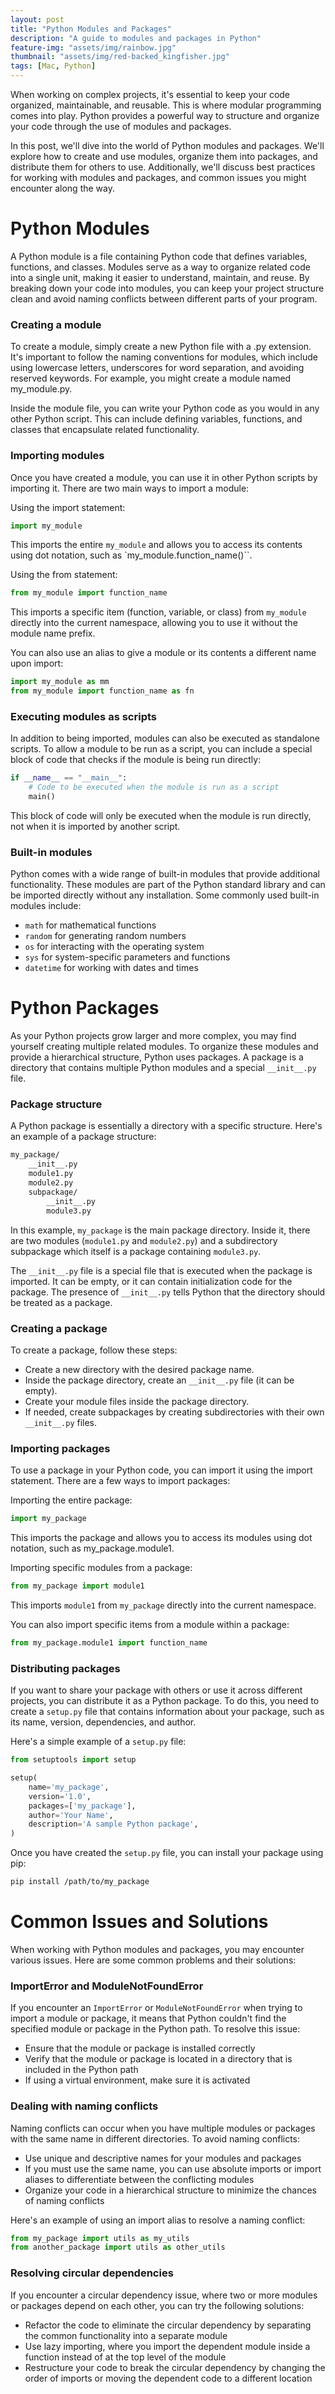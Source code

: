 ```yaml
---
layout: post
title: "Python Modules and Packages"
description: "A guide to modules and packages in Python"
feature-img: "assets/img/rainbow.jpg"
thumbnail: "assets/img/red-backed_kingfisher.jpg"
tags: [Mac, Python]
---
```


When working on complex projects, it's essential to keep your code organized, maintainable, and reusable. This is where modular programming comes into play. Python provides a powerful way to structure and organize your code through the use of modules and packages. 

In this post, we'll dive into the world of Python modules and packages. We'll explore how to create and use modules, organize them into packages, and distribute them for others to use. Additionally, we'll discuss best practices for working with modules and packages, and common issues you might encounter along the way.

# Python Modules

A Python module is a file containing Python code that defines variables, functions, and classes. Modules serve as a way to organize related code into a single unit, making it easier to understand, maintain, and reuse. By breaking down your code into modules, you can keep your project structure clean and avoid naming conflicts between different parts of your program.

### Creating a module

To create a module, simply create a new Python file with a .py extension. It's important to follow the naming conventions for modules, which include using lowercase letters, underscores for word separation, and avoiding reserved keywords. For example, you might create a module named my_module.py.

Inside the module file, you can write your Python code as you would in any other Python script. This can include defining variables, functions, and classes that encapsulate related functionality.

### Importing modules

Once you have created a module, you can use it in other Python scripts by importing it. There are two main ways to import a module:

Using the import statement:

```python
import my_module
```

This imports the entire `my_module` and allows you to access its contents using dot notation, such as `my_module.function_name()``.

Using the from statement:

```python
from my_module import function_name
```

This imports a specific item (function, variable, or class) from `my_module` directly into the current namespace, allowing you to use it without the module name prefix.

You can also use an alias to give a module or its contents a different name upon import:

```python
import my_module as mm
from my_module import function_name as fn
```

### Executing modules as scripts

In addition to being imported, modules can also be executed as standalone scripts. To allow a module to be run as a script, you can include a special block of code that checks if the module is being run directly:

```python
if __name__ == "__main__":
    # Code to be executed when the module is run as a script
    main()
```

This block of code will only be executed when the module is run directly, not when it is imported by another script.

### Built-in modules

Python comes with a wide range of built-in modules that provide additional functionality. These modules are part of the Python standard library and can be imported directly without any installation. Some commonly used built-in modules include:

* `math` for mathematical functions
* `random` for generating random numbers
* `os` for interacting with the operating system
* `sys` for system-specific parameters and functions
* `datetime` for working with dates and times

# Python Packages

As your Python projects grow larger and more complex, you may find yourself creating multiple related modules. To organize these modules and provide a hierarchical structure, Python uses packages. A package is a directory that contains multiple Python modules and a special `__init__.py` file.

### Package structure

A Python package is essentially a directory with a specific structure. Here's an example of a package structure:

```bash
my_package/
    __init__.py
    module1.py
    module2.py
    subpackage/
        __init__.py
        module3.py
```

In this example, `my_package` is the main package directory. Inside it, there are two modules (`module1.py` and `module2.py`) and a subdirectory subpackage which itself is a package containing `module3.py`.

The `__init__.py` file is a special file that is executed when the package is imported. It can be empty, or it can contain initialization code for the package. The presence of `__init__.py` tells Python that the directory should be treated as a package.

### Creating a package

To create a package, follow these steps:

* Create a new directory with the desired package name.
* Inside the package directory, create an `__init__.py` file (it can be empty).
* Create your module files inside the package directory.
* If needed, create subpackages by creating subdirectories with their own `__init__.py` files.

### Importing packages

To use a package in your Python code, you can import it using the import statement. There are a few ways to import packages:

Importing the entire package:

```python
import my_package
```

This imports the package and allows you to access its modules using dot notation, such as my_package.module1.

Importing specific modules from a package:

```python
from my_package import module1
```

This imports `module1` from `my_package` directly into the current namespace.

You can also import specific items from a module within a package:

```python
from my_package.module1 import function_name
```

### Distributing packages

If you want to share your package with others or use it across different projects, you can distribute it as a Python package. To do this, you need to create a `setup.py` file that contains information about your package, such as its name, version, dependencies, and author.

Here's a simple example of a `setup.py` file:

```python
from setuptools import setup

setup(
    name='my_package',
    version='1.0',
    packages=['my_package'],
    author='Your Name',
    description='A sample Python package',
)
```

Once you have created the `setup.py` file, you can install your package using pip:

```bash
pip install /path/to/my_package
```

# Common Issues and Solutions

When working with Python modules and packages, you may encounter various issues. Here are some common problems and their solutions:

### ImportError and ModuleNotFoundError

If you encounter an `ImportError` or `ModuleNotFoundError` when trying to import a module or package, it means that Python couldn't find the specified module or package in the Python path. To resolve this issue:

* Ensure that the module or package is installed correctly
* Verify that the module or package is located in a directory that is included in the Python path
* If using a virtual environment, make sure it is activated

### Dealing with naming conflicts

Naming conflicts can occur when you have multiple modules or packages with the same name in different directories. To avoid naming conflicts:

* Use unique and descriptive names for your modules and packages
* If you must use the same name, you can use absolute imports or import aliases to differentiate between the conflicting modules
* Organize your code in a hierarchical structure to minimize the chances of naming conflicts


Here's an example of using an import alias to resolve a naming conflict:

```python
from my_package import utils as my_utils
from another_package import utils as other_utils
```

### Resolving circular dependencies

If you encounter a circular dependency issue, where two or more modules or packages depend on each other, you can try the following solutions:

* Refactor the code to eliminate the circular dependency by separating the common functionality into a separate module
* Use lazy importing, where you import the dependent module inside a function instead of at the top level of the module
* Restructure your code to break the circular dependency by changing the order of imports or moving the dependent code to a different location
